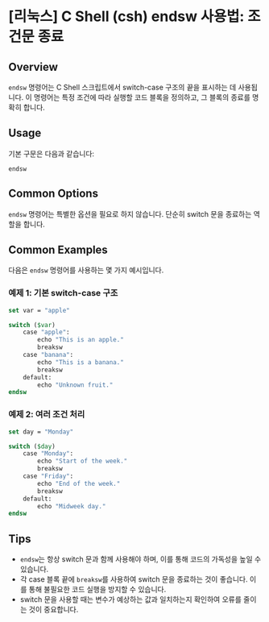 # [리눅스] C Shell (csh) endsw 사용법: 조건문 종료

## Overview
`endsw` 명령어는 C Shell 스크립트에서 switch-case 구조의 끝을 표시하는 데 사용됩니다. 이 명령어는 특정 조건에 따라 실행할 코드 블록을 정의하고, 그 블록의 종료를 명확히 합니다.

## Usage
기본 구문은 다음과 같습니다:

```
endsw
```

## Common Options
`endsw` 명령어는 특별한 옵션을 필요로 하지 않습니다. 단순히 switch 문을 종료하는 역할을 합니다.

## Common Examples
다음은 `endsw` 명령어를 사용하는 몇 가지 예시입니다.

### 예제 1: 기본 switch-case 구조
```csh
set var = "apple"

switch ($var)
    case "apple":
        echo "This is an apple."
        breaksw
    case "banana":
        echo "This is a banana."
        breaksw
    default:
        echo "Unknown fruit."
endsw
```

### 예제 2: 여러 조건 처리
```csh
set day = "Monday"

switch ($day)
    case "Monday":
        echo "Start of the week."
        breaksw
    case "Friday":
        echo "End of the week."
        breaksw
    default:
        echo "Midweek day."
endsw
```

## Tips
- `endsw`는 항상 switch 문과 함께 사용해야 하며, 이를 통해 코드의 가독성을 높일 수 있습니다.
- 각 case 블록 끝에 `breaksw`를 사용하여 switch 문을 종료하는 것이 좋습니다. 이를 통해 불필요한 코드 실행을 방지할 수 있습니다.
- switch 문을 사용할 때는 변수가 예상하는 값과 일치하는지 확인하여 오류를 줄이는 것이 중요합니다.